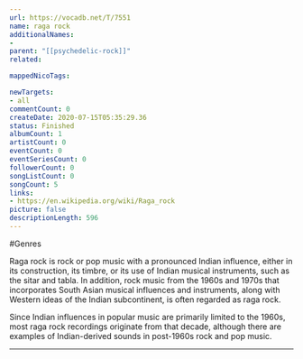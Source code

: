 ```yaml
---
url: https://vocadb.net/T/7551
name: raga rock
additionalNames: 
- 
parent: "[[psychedelic-rock]]"
related:

mappedNicoTags:

newTargets:
- all
commentCount: 0
createDate: 2020-07-15T05:35:29.36
status: Finished
albumCount: 1
artistCount: 0
eventCount: 0
eventSeriesCount: 0
followerCount: 0
songListCount: 0
songCount: 5
links: 
- https://en.wikipedia.org/wiki/Raga_rock
picture: false
descriptionLength: 596
---
```


#Genres

Raga rock is rock or pop music with a pronounced Indian influence, either in its construction, its timbre, or its use of Indian musical instruments, such as the sitar and tabla. In addition, rock music from the 1960s and 1970s that incorporates South Asian musical influences and instruments, along with Western ideas of the Indian subcontinent, is often regarded as raga rock.

Since Indian influences in popular music are primarily limited to the 1960s, most raga rock recordings originate from that decade, although there are examples of Indian-derived sounds in post-1960s rock and pop music.

---

